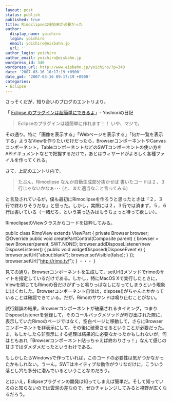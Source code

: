 ```yaml
---
layout: post
status: publish
published: true
title: Rimoclipseは後始末が必要だった
author:
  display_name: yoichiro
  login: yoichiro
  email: yoichiro@eisbahn.jp
  url: ''
author_login: yoichiro
author_email: yoichiro@eisbahn.jp
wordpress_id: 340
wordpress_url: http://www.eisbahn.jp/yoichiro/?p=340
date: '2007-03-16 18:17:19 +0900'
date_gmt: '2007-03-16 09:17:19 +0900'
categories:
- Eclipse
---
```


さっそくだが，知り合いのブログのエントリより。

「
[Eclipse のプラグインは超簡単にできるよ](http://yoshiori.org/blog/2007/03/eclipse.php)」- Yoshioriの日記

>Eclipseのプラグインは超簡単に作れます！！
いや、マジで。


その通り。特に「画像を表示する」「Webページを表示する」「何か一覧を表示する」ようなViewを作りたいだけだったら，BrowserコンポーネントやCanvasコンポーネント，TableコンポーネントなどのSWTコンポーネントの使い方をAPIドキュメントなどで把握するだけで，あとはウィザードがよろしく各種ファイルを作ってくれる。

さて，上記のエントリ内で，

>たぶん、Rimoclipse なんか自動生成部分抜かせば
書いたコードは２，３行じゃないかなぁ･･･
(と、また適当なこと言ってみる)


と言及されているが，僕も最初にRimoclipseを作ろうと思ったときは「２，３行で終わりそうだな」と思った。しかし，実際には２，３行では済まず，５，６行は書いている（一緒だろ，という突っ込みはもうちょっと待って欲しい）。

RimoclipseのViewクラスからコードを抜粋してみる。

public class RimoView extends ViewPart {
private Browser browser;
@Override
public void createPartControl(Composite parent) {
browser = new Browser(parent, SWT.NONE);
browser.addDisposeListener(new DisposeListener() {
public void widgetDisposed(DisposeEvent e) {
browser.setUrl("about:blank");
browser.setVisible(false);
}
});
browser.setUrl("http://rimo.tv/");
}
・・・
}

見ての通り，Browserコンポーネントを生成して，setUrl()メソッドでrimoのサイトを指定しているだけである。しかし，特にMacOS Xで実行したときに，Viewを閉じてもRimoの音だけがずっと鳴りっぱなしになってしまうという現象に出くわした。Browserコンポーネント自体は，dispose()がちゃんとかかっていることは確認できている。だが，Rimoのサウンドは鳴り止むことがない。

試行錯誤の結果，Browserコンポーネントが破棄されるタイミング，つまりDisposeListenerを登録して，そのコールバックメソッドが呼び出された際に，表示していたRimoのページではなく，空白ページに移動して，さらにBrowserコンポーネントを非表示にして，その後に破棄させるということが必要だった。ま，もしかしたら非表示にする処理は結果的に必要なかったかもしれないが，何はともあれ「Browserコンポーネント貼っちゃえば終わりさっ！」なんて感じの甘さではダメダメだったというわけである。

もしかしたらWindowsで作っていれば，このコードの必要性は気がつかなかったかもしれない。うーん，SWTはネイティブな動作がウリなだけに，こういう落とし穴も多分に潜んでいるということなのだろう。

とはいえ，Eclipseプラグインの開発は知ってしまえば簡単だ。そして知っているのと知らないのでは雲泥の差なので，ぜひチャレンジしてみると視野が広くなるだろう。
